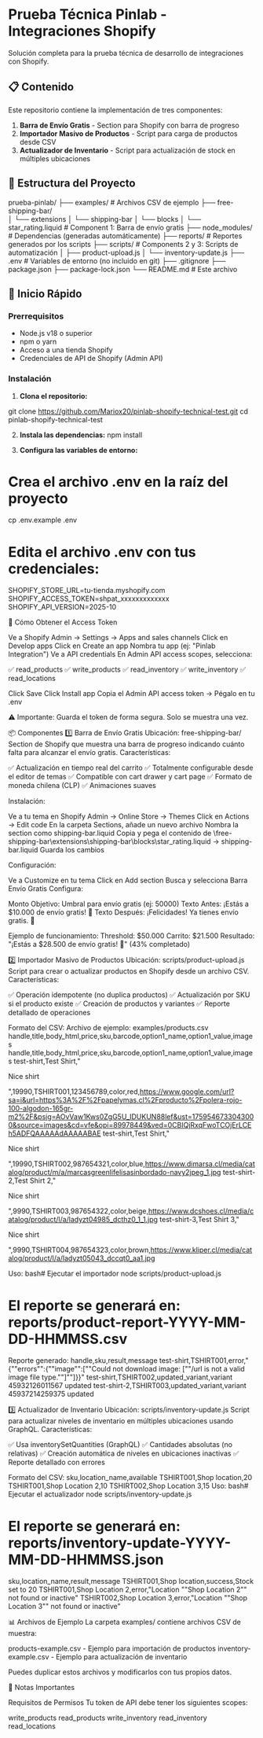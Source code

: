 # Prueba Técnica Pinlab - Integraciones Shopify

Solución completa para la prueba técnica de desarrollo de integraciones con Shopify.

## 📋 Contenido

Este repositorio contiene la implementación de tres componentes:

1. **Barra de Envío Gratis** - Section para Shopify con barra de progreso
2. **Importador Masivo de Productos** - Script para carga de productos desde CSV
3. **Actualizador de Inventario** - Script para actualización de stock en múltiples ubicaciones

## 📁 Estructura del Proyecto
prueba-pinlab/
├── examples/                      # Archivos CSV de ejemplo
├── free-shipping-bar/             
│   └── extensions
│       └── shipping-bar
│           └── blocks
│               └── star_rating.liquid      # Component 1: Barra de envío gratis
├── node_modules/                  # Dependencias (generadas automáticamente)
├── reports/                       # Reportes generados por los scripts
├── scripts/                       # Components 2 y 3: Scripts de automatización
│   ├── product-upload.js
│   └── inventory-update.js
├── .env                          # Variables de entorno (no incluido en git)
├── .gitignore
├── package.json
├── package-lock.json
└── README.md                     # Este archivo

## 🚀 Inicio Rápido

### Prerrequisitos

- Node.js v18 o superior
- npm o yarn
- Acceso a una tienda Shopify
- Credenciales de API de Shopify (Admin API)

### Instalación

1. **Clona el repositorio:**

git clone https://github.com/Mariox20/pinlab-shopify-technical-test.git
cd pinlab-shopify-technical-test

2. **Instala las dependencias:**
npm install

3. **Configura las variables de entorno:**

# Crea el archivo .env en la raíz del proyecto
cp .env.example .env

# Edita el archivo .env con tus credenciales:
SHOPIFY_STORE_URL=tu-tienda.myshopify.com
SHOPIFY_ACCESS_TOKEN=shpat_xxxxxxxxxxxxx
SHOPIFY_API_VERSION=2025-10

🔐 Cómo Obtener el Access Token

Ve a Shopify Admin → Settings → Apps and sales channels
Click en Develop apps
Click en Create an app
Nombra tu app (ej: "Pinlab Integration")
Ve a API credentials
En Admin API access scopes, selecciona:

✅ read_products
✅ write_products
✅ read_inventory
✅ write_inventory
✅ read_locations


Click Save
Click Install app
Copia el Admin API access token → Pégalo en tu .env

⚠️ Importante: Guarda el token de forma segura. Solo se muestra una vez.

📦 Componentes
1️⃣ Barra de Envío Gratis
Ubicación: free-shipping-bar/
Section de Shopify que muestra una barra de progreso indicando cuánto falta para alcanzar el envío gratis.
Características:

✅ Actualización en tiempo real del carrito
✅ Totalmente configurable desde el editor de temas
✅ Compatible con cart drawer y cart page
✅ Formato de moneda chilena (CLP)
✅ Animaciones suaves

Instalación:

Ve a tu tema en Shopify Admin → Online Store → Themes
Click en Actions → Edit code
En la carpeta Sections, añade un nuevo archivo
Nombra la section como shipping-bar.liquid
Copia y pega el contenido de \free-shipping-bar\extensions\shipping-bar\blocks\star_rating.liquid  ->  shipping-bar.liquid
Guarda los cambios

Configuración:

Ve a Customize en tu tema
Click en Add section
Busca y selecciona Barra Envío Gratis
Configura:

Monto Objetivo: Umbral para envío gratis (ej: 50000)
Texto Antes: ¡Estás a $10.000 de envío gratis! 🚀
Texto Después: ¡Felicidades! Ya tienes envío gratis. 🎉

Ejemplo de funcionamiento:
Threshold: $50.000
Carrito: $21.500
Resultado: "¡Estás a $28.500 de envío gratis! 🚀" (43% completado)

2️⃣ Importador Masivo de Productos
Ubicación: scripts/product-upload.js
Script para crear o actualizar productos en Shopify desde un archivo CSV.
Características:

✅ Operación idempotente (no duplica productos)
✅ Actualización por SKU si el producto existe
✅ Creación de productos y variantes
✅ Reporte detallado de operaciones

Formato del CSV:
Archivo de ejemplo: examples/products.csv
handle,title,body_html,price,sku,barcode,option1_name,option1_value,images
handle,title,body_html,price,sku,barcode,option1_name,option1_value,images
test-shirt,Test Shirt,"<p>Nice shirt</p>",19990,TSHIRT001,123456789,color,red,https://www.google.com/url?sa=i&url=https%3A%2F%2Fpapelymas.cl%2Fproducto%2Fpolera-rojo-100-algodon-165gr-m2%2F&psig=AOvVaw1Kws0ZgG5U_IDUKUN88lef&ust=1759546733043000&source=images&cd=vfe&opi=89978449&ved=0CBIQjRxqFwoTCOjErLCEh5ADFQAAAAAdAAAAABAE
test-shirt,Test Shirt,"<p>Nice shirt</p>",19990,TSHIRT002,987654321,color,blue,https://www.dimarsa.cl/media/catalog/product/m/a/marcasgreenlifelisasinbordado-navy2jpeg_1.jpg
test-shirt-2,Test Shirt 2,"<p>Nice shirt</p>",9990,TSHIRT003,987654322,color,beige,https://www.dcshoes.cl/media/catalog/product/l/a/ladyzt04985_dcthz0_1_1.jpg
test-shirt-3,Test Shirt 3,"<p>Nice shirt</p>",9990,TSHIRT004,987654323,color,brown,https://www.kliper.cl/media/catalog/product/l/a/ladyzt05043_dccqt0_aa1.jpg

Uso:
bash# Ejecutar el importador
node scripts/product-upload.js

# El reporte se generará en: reports/product-report-YYYY-MM-DD-HHMMSS.csv
Reporte generado:
handle,sku,result,message
test-shirt,TSHIRT001,error,"{""errors"":{""image"":[""Could not download image: [\""/url is not a valid image file type.\""]""]}}"
test-shirt,TSHIRT002,updated_variant,variant 45932126011567 updated
test-shirt-2,TSHIRT003,updated_variant,variant 45937214259375 updated

3️⃣ Actualizador de Inventario
Ubicación: scripts/inventory-update.js
Script para actualizar niveles de inventario en múltiples ubicaciones usando GraphQL.
Características:

✅ Usa inventorySetQuantities (GraphQL)
✅ Cantidades absolutas (no relativas)
✅ Creación automática de niveles en ubicaciones inactivas
✅ Reporte detallado con errores

Formato del CSV:
sku,location_name,available
TSHIRT001,Shop location,20
TSHIRT001,Shop Location 2,10
TSHIRT002,Shop Location 3,15
Uso:
bash# Ejecutar el actualizador
node scripts/inventory-update.js

# El reporte se generará en: reports/inventory-update-YYYY-MM-DD-HHMMSS.json
sku,location_name,result,message
TSHIRT001,Shop location,success,Stock set to 20
TSHIRT001,Shop Location 2,error,"Location ""Shop Location 2"" not found or inactive"
TSHIRT002,Shop Location 3,error,"Location ""Shop Location 3"" not found or inactive"

📊 Archivos de Ejemplo
La carpeta examples/ contiene archivos CSV de muestra:

products-example.csv - Ejemplo para importación de productos
inventory-example.csv - Ejemplo para actualización de inventario

Puedes duplicar estos archivos y modificarlos con tus propios datos.

🚨 Notas Importantes

Requisitos de Permisos
Tu token de API debe tener los siguientes scopes:

write_products
read_products
write_inventory
read_inventory
read_locations